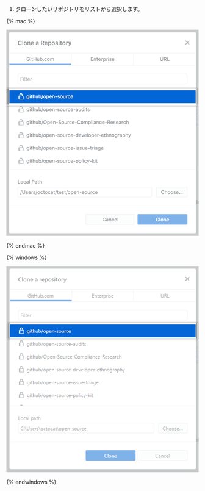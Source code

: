 1. クローンしたいリポジトリをリストから選択します。


  {% mac %}

  ![リポジトリリストのクローン](/assets/images/help/desktop/clone-a-repository-list-mac.png)

  {% endmac %}

  {% windows %}

  ![リポジトリリストのクローン](/assets/images/help/desktop/clone-a-repository-list-win.png)

  {% endwindows %}